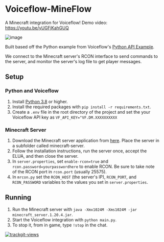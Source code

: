 # Voiceflow-MineFlow

A Minecraft integration for Voiceflow! Demo video: https://youtu.be/yUGFjKahGUQ

![image](https://github.com/SuperZooper3/Voiceflow-MineFlow/assets/54122151/66ed4c32-53f4-4017-8d75-5a37c3155a78)

Built based off the Python example from Voiceflow's [Python API Example](https://github.com/voiceflow/api-examples/tree/master/python).

We connect to the Minecraft server's RCON interface to send commands to the server, and monitor the server's log file to get player messages.

## Setup

### Python and Voiceflow

1. Install [Python 3.8](https://www.python.org/downloads/release/python-380/) or higher.
2. Install the required packages with `pip install -r requirements.txt`.
3. Create a `.env` file in the root directory of the project and set the your Voiceflow API key as `VF_API_KEY="VF.DM.XXXXXXXXXX`

### Minecraft Server

1. Download the Minecraft server application from [here](https://www.minecraft.net/en-us/download/server). Place the server in a subfolder called minecraft-server.
2. Follow the installation instructions, run the server once, accept the ELUA, and then close the server.
3. In `server.properties`, set `enable-rcon=true` and `rcon.password=yourpasswordhere` to enable RCON. Be sure to take note of the RCON port in `rcon.port` (usually 25575).
4. In `mrcon.py` set the `RCON_HOST` (the server's IP), `RCON_PORT`, and `RCON_PASSWORD` variables to the values you set in `server.properties`.

## Running

1. Run the Minecraft server with `java -Xmx1024M -Xms1024M -jar minecraft_server.1.20.4.jar`.
2. Start the Voiceflow integration with `python main.py`.
3. To stop it, from in game, type `!stop` in the chat.

<a href="https://trackgit.com">
<img src="https://us-central1-trackgit-analytics.cloudfunctions.net/token/ping/lyx0xba4nq95xe2hpdnl" alt="trackgit-views" />
</a>
